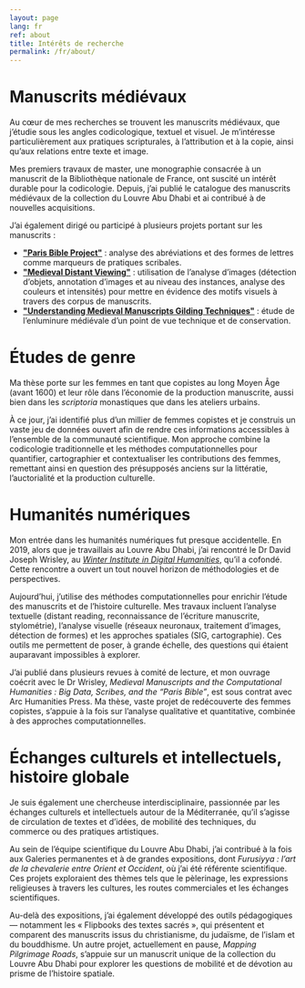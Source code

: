 ```yaml
---
layout: page
lang: fr
ref: about
title: Intérêts de recherche
permalink: /fr/about/
---
```


# Manuscrits médiévaux

Au cœur de mes recherches se trouvent les manuscrits médiévaux, que j’étudie sous les angles codicologique, textuel et visuel. Je m’intéresse particulièrement aux pratiques scripturales, à l’attribution et à la copie, ainsi qu’aux relations entre texte et image.

Mes premiers travaux de master, une monographie consacrée à un manuscrit de la Bibliothèque nationale de France, ont suscité un intérêt durable pour la codicologie. Depuis, j’ai publié le catalogue des manuscrits médiévaux de la collection du Louvre Abu Dhabi et ai contribué à de nouvelles acquisitions.

J’ai également dirigé ou participé à plusieurs projets portant sur les manuscrits :
- **["Paris Bible Project"](https://parisbible.github.io/)** : analyse des abréviations et des formes de lettres comme marqueurs de pratiques scribales.  
- **["Medieval Distant Viewing"](https://estellegvl.github.io/medievaldistantviewing/)** : utilisation de l’analyse d’images (détection d’objets, annotation d’images et au niveau des instances, analyse des couleurs et intensités) pour mettre en évidence des motifs visuels à travers des corpus de manuscrits.  
- **["Understanding Medieval Manuscripts Gilding Techniques"](https://estellegvl.github.io/gildingtechniques/)** : étude de l’enluminure médiévale d’un point de vue technique et de conservation.  

# Études de genre

Ma thèse porte sur les femmes en tant que copistes au long Moyen Âge (avant 1600) et leur rôle dans l’économie de la production manuscrite, aussi bien dans les *scriptoria* monastiques que dans les ateliers urbains.

À ce jour, j’ai identifié plus d’un millier de femmes copistes et je construis un vaste jeu de données ouvert afin de rendre ces informations accessibles à l’ensemble de la communauté scientifique. Mon approche combine la codicologie traditionnelle et les méthodes computationnelles pour quantifier, cartographier et contextualiser les contributions des femmes, remettant ainsi en question des présupposés anciens sur la littératie, l’auctorialité et la production culturelle.  

# Humanités numériques

Mon entrée dans les humanités numériques fut presque accidentelle. En 2019, alors que je travaillais au Louvre Abu Dhabi, j’ai rencontré le Dr David Joseph Wrisley, au [*Winter Institute in Digital Humanities*](https://wp.nyu.edu/widh/), qu’il a cofondé. Cette rencontre a ouvert un tout nouvel horizon de méthodologies et de perspectives.

Aujourd’hui, j’utilise des méthodes computationnelles pour enrichir l’étude des manuscrits et de l’histoire culturelle. Mes travaux incluent l’analyse textuelle (distant reading, reconnaissance de l’écriture manuscrite, stylométrie), l’analyse visuelle (réseaux neuronaux, traitement d’images, détection de formes) et les approches spatiales (SIG, cartographie). Ces outils me permettent de poser, à grande échelle, des questions qui étaient auparavant impossibles à explorer.

J’ai publié dans plusieurs revues à comité de lecture, et mon ouvrage coécrit avec le Dr Wrisley, *Medieval Manuscripts and the Computational Humanities : Big Data, Scribes, and the “Paris Bible”*, est sous contrat avec Arc Humanities Press. Ma thèse, vaste projet de redécouverte des femmes copistes, s’appuie à la fois sur l’analyse qualitative et quantitative, combinée à des approches computationnelles.  

# Échanges culturels et intellectuels, histoire globale

Je suis également une chercheuse interdisciplinaire, passionnée par les échanges culturels et intellectuels autour de la Méditerranée, qu’il s’agisse de circulation de textes et d’idées, de mobilité des techniques, du commerce ou des pratiques artistiques.

Au sein de l’équipe scientifique du Louvre Abu Dhabi, j’ai contribué à la fois aux Galeries permanentes et à de grandes expositions, dont *Furusiyya : l’art de la chevalerie entre Orient et Occident*, où j’ai été référente scientifique. Ces projets exploraient des thèmes tels que le pèlerinage, les expressions religieuses à travers les cultures, les routes commerciales et les échanges scientifiques.

Au-delà des expositions, j’ai également développé des outils pédagogiques — notamment les « Flipbooks des textes sacrés », qui présentent et comparent des manuscrits issus du christianisme, du judaïsme, de l’islam et du bouddhisme. Un autre projet, actuellement en pause, *Mapping Pilgrimage Roads*, s’appuie sur un manuscrit unique de la collection du Louvre Abu Dhabi pour explorer les questions de mobilité et de dévotion au prisme de l’histoire spatiale.  